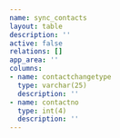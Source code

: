 ```yaml
---
name: sync_contacts
layout: table
description: ''
active: false
relations: []
app_area: ''
columns:
- name: contactchangetype
  type: varchar(25)
  description: ''
- name: contactno
  type: int(4)
  description: ''
---
```


